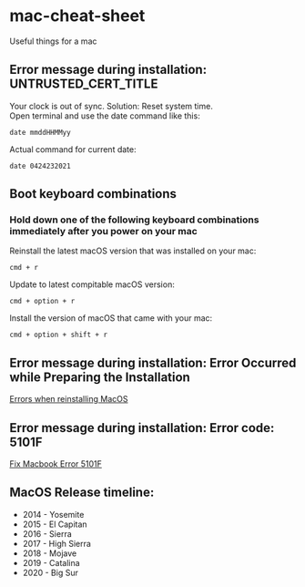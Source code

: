 # mac-cheat-sheet

Useful things for a mac

## Error message during installation: UNTRUSTED_CERT_TITLE  
Your clock is out of sync. Solution: Reset system time.  
Open terminal and use the date command like this:
```
date mmddHHMMyy
```
Actual command for current date:
```
date 0424232021
```

## Boot keyboard combinations
### Hold down one of the following keyboard combinations immediately after you power on your mac

Reinstall the latest macOS version that was installed on your mac:
```
cmd + r
```

Update to latest compitable macOS version:
```
cmd + option + r
```

Install the version of macOS that came with your mac:
```
cmd + option + shift + r
```

## Error message during installation: Error Occurred while Preparing the Installation
[Errors when reinstalling MacOS](https://macreports.com/an-error-occurred-while-preparing-the-installation-fix/)


## Error message during installation: Error code: 5101F
[Fix Macbook Error 5101F](https://appletoolbox.com/fix-macbook-error-5101f/)

## MacOS Release timeline:
* 2014 - Yosemite
* 2015 - El Capitan
* 2016 - Sierra
* 2017 - High Sierra
* 2018 - Mojave
* 2019 - Catalina
* 2020 - Big Sur

